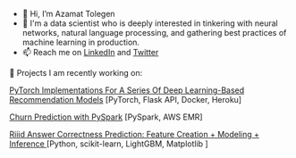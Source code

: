 - 👋 Hi, I’m Azamat Tolegen
- 👀 I'm a data scientist who is deeply interested in tinkering with neural networks, natural language processing, and gathering best practices of machine learning in production. 
- 📫 Reach me on [LinkedIn](https://www.linkedin.com/in/azamat-tolegen-763969bb/) and [Twitter](https://twitter.com/Azamat07412948)

<!---
azamatolegen/azamatolegen is a ✨ special ✨ repository because its `README.md` (this file) appears on your GitHub profile.
You can click the Preview link to take a look at your changes.
--->

📝 Projects I am recently working on: 

[PyTorch Implementations For A Series Of Deep Learning-Based Recommendation Models](https://github.com/azamatolegen/pytorch-recommendation_systems) [PyTorch, Flask API, Docker, Heroku]

<!---
[Pytorch Targeted Sentiment Analysis](https://github.com/azamatolegen/pytorch-targeted-sentiment-analysis)
--->

[Churn Prediction with PySpark](https://github.com/azamatolegen/pyspark-churn-prediction) [PySpark, AWS EMR]

[Riiid Answer Correctness Prediction: Feature Creation + Modeling + Inference ](https://github.com/azamatolegen/kaggle-Riiid-prediction-LightGBM) [Python, scikit-learn, LightGBM, Matplotlib ]
